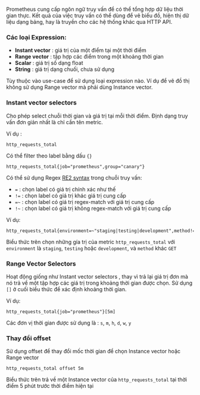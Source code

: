Prometheus cung cấp ngôn ngữ truy vấn để có thể tổng hợp dữ liệu thời gian thực. Kết quả của việc truy vấn có thể dùng để vẽ biểu đồ, hiện thị dữ liệu dạng bảng, hay là truyền cho các hệ thống khác qua HTTP API.

### Các loại Expression:

- **Instant vector** : giá trị của một điểm tại một thời điểm
- **Range vector** : tập hợp các điểm trong một khoảng thời gian
- **Scalar** : giá trị số dạng float
- **String** : giá trị dạng chuối, chưa sử dụng


Tùy thuộc vào use-case để sử dụng loại expression nào. Ví dụ để vẽ đồ thị không sử dụng Range vector mà phải dùng Instance vector.


### Instant vector selectors

Cho phép select chuỗi thời gian và giá trị tại mỗi thời điểm. Định dạng truy vấn đơn giản nhất là chỉ cần tên metric. 

Ví dụ :

```
http_requests_total
```

Có thể filter theo label bằng dấu `{}`

```
http_requests_total{job="prometheus",group="canary"}
```

Có thể sử dụng Regex [RE2 syntax](https://github.com/google/re2/wiki/Syntax) trong chuỗi truy vấn:

- `=` : chọn label có giá trị chính xác như thế
- `!=` : chọn label có giá trị khác giá trị cung cấp
- `=~` : chọn label có giá trị regex-match với giá trị cung cấp
- `!~` : chọn label có giá trị không regex-match với giá trị cung cấp

Ví dụ:

```
http_requests_total{environment=~"staging|testing|development",method!="GET"}
```

Biểu thức trên chọn những gía trị của metric `http_requests_total` với `environment` là `staging`, `testing` hoặc `development`, và `method` khác `GET`

### Range Vector Selectors

Hoạt động giống như Instant vector selectors , thay vì trả lại giá trị đơn mà nó trả về một tập hợp các giá trị trong khoảng thời gian được chọn. Sử dụng `[]` ở cuối biểu thức để xác định khoảng thời gian. 

Ví dụ:

```
http_requests_total{job="prometheus"}[5m]
```

Các đơn vị thời gian được sử dụng là : `s`, `m`, `h`, `d`, `w`, `y`

### Thay đổi offset 

Sử dụng offset để thay đổi mốc thời gian để chọn Instance vector hoặc Range vector

```
http_requests_total offset 5m
```

Biểu thức trên trả về một Instance vector của `http_requests_total` tại thời điểm 5 phút trước thời điểm hiện tại
